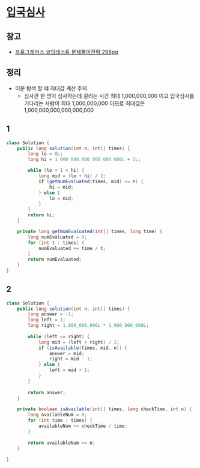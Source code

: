 # [입국심사](https://school.programmers.co.kr/learn/courses/30/lessons/43238)

## 참고

- [프로그래머스 코딩테스트 문제풀이전략 298pg](https://github.com/gilbutITbook/080337/blob/main/8장/입국심사.java)

## 정리

- 이분 탐색 할 떄 최대값 계산 주의
  - 심사관 한 명이 심사하는데 걸리는 시간 최대 1,000,000,000 이고 입국심사를 기다리는 사람이 최대 1,000,000,000 이므로 최대값은 1,000,000,000,000,000,000

## 1

```java
class Solution {
    public long solution(int n, int[] times) {
        long lo = 0L;
        long hi = 1_000_000_000_000_000_000L + 1L;

        while (lo + 1 < hi) {
            long mid = (lo + hi) / 2;
            if (getNumEvaluated(times, mid) >= n) {
                hi = mid;
            } else {
                lo = mid;
            }
        }
        return hi;
    }

    private long getNumEvaluated(int[] times, long time) {
        long numEvaluated = 0;
        for (int t : times) {
            numEvaluated += time / t;
        }
        return numEvaluated;
    }
}
```

## 2

```java
class Solution {
    public long solution(int n, int[] times) {
        long answer = -1;
        long left = 1;
        long right = 1_000_000_000L * 1_000_000_000L;
        
        while (left <= right) {
            long mid = (left + right) / 2;
            if (isAvailable(times, mid, n)) {
                answer = mid;
                right = mid - 1;
            } else {
                left = mid + 1;
            }
        }
        
        return answer;
    }
    
    private boolean isAvailable(int[] times, long checkTime, int n) {
        long availableNum = 0;
        for (int time : times) {
            availableNum += checkTime / time;
        }
        
        return availableNum >= n;
    }
    
}
```
